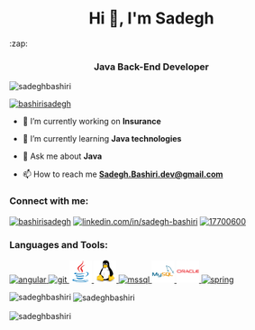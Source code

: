 <!--### Hi there 👋


**SadeghBashiri/SadeghBashiri** is a ✨ _special_ ✨ repository because its `README.md` (this file) appears on your GitHub profile.

Here are some ideas to get you started:

- 🔭 I’m currently working on ...
- 🌱 I’m currently learning ...
- 👯 I’m looking to collaborate on ...
- 🤔 I’m looking for help with ...
- 💬 Ask me about ...
- 📫 How to reach me: ...
- 😄 Pronouns: ...
- ⚡ Fun fact: ...
-->

<h1 align="center">Hi 👋, I'm Sadegh</h1> :zap:

<h3 align="center">Java Back-End Developer</h3>

<p align="left"> <img src="https://komarev.com/ghpvc/?username=sadeghbashiri&label=Profile%20views&color=0e75b6&style=flat" alt="sadeghbashiri" /> </p>

<p align="left"> <a href="https://twitter.com/bashirisadegh" target="blank"><img src="https://img.shields.io/twitter/follow/bashirisadegh?logo=twitter&style=for-the-badge" alt="bashirisadegh" /></a> </p>

- 🔭 I’m currently working on **Insurance**

- 🌱 I’m currently learning **Java technologies**

- 💬 Ask me about **Java**

- 📫 How to reach me **Sadegh.Bashiri.dev@gmail.com**

<h3 align="left">Connect with me:</h3>
<p align="left">
<a href="https://twitter.com/bashirisadegh" target="blank"><img align="center" src="https://raw.githubusercontent.com/rahuldkjain/github-profile-readme-generator/master/src/images/icons/Social/twitter.svg" alt="bashirisadegh" height="30" width="40" /></a>
<a href="https://linkedin.com/in/linkedin.com/in/sadegh-bashiri" target="blank"><img align="center" src="https://raw.githubusercontent.com/rahuldkjain/github-profile-readme-generator/master/src/images/icons/Social/linked-in-alt.svg" alt="linkedin.com/in/sadegh-bashiri" height="30" width="40" /></a>
<a href="https://stackoverflow.com/users/17700600" target="blank"><img align="center" src="https://raw.githubusercontent.com/rahuldkjain/github-profile-readme-generator/master/src/images/icons/Social/stack-overflow.svg" alt="17700600" height="30" width="40" /></a>
</p>

<h3 align="left">Languages and Tools:</h3>
<p align="left"> <a href="https://angular.io" target="_blank" rel="noreferrer"> <img src="https://angular.io/assets/images/logos/angular/angular.svg" alt="angular" width="40" height="40"/> </a> <a href="https://git-scm.com/" target="_blank" rel="noreferrer"> <img src="https://www.vectorlogo.zone/logos/git-scm/git-scm-icon.svg" alt="git" width="40" height="40"/> </a> <a href="https://www.java.com" target="_blank" rel="noreferrer"> <img src="https://raw.githubusercontent.com/devicons/devicon/master/icons/java/java-original.svg" alt="java" width="40" height="40"/> </a> <a href="https://www.linux.org/" target="_blank" rel="noreferrer"> <img src="https://raw.githubusercontent.com/devicons/devicon/master/icons/linux/linux-original.svg" alt="linux" width="40" height="40"/> </a> <a href="https://www.microsoft.com/en-us/sql-server" target="_blank" rel="noreferrer"> <img src="https://www.svgrepo.com/show/303229/microsoft-sql-server-logo.svg" alt="mssql" width="40" height="40"/> </a> <a href="https://www.mysql.com/" target="_blank" rel="noreferrer"> <img src="https://raw.githubusercontent.com/devicons/devicon/master/icons/mysql/mysql-original-wordmark.svg" alt="mysql" width="40" height="40"/> </a> <a href="https://www.oracle.com/" target="_blank" rel="noreferrer"> <img src="https://raw.githubusercontent.com/devicons/devicon/master/icons/oracle/oracle-original.svg" alt="oracle" width="40" height="40"/> </a> <a href="https://spring.io/" target="_blank" rel="noreferrer"> <img src="https://www.vectorlogo.zone/logos/springio/springio-icon.svg" alt="spring" width="40" height="40"/> </a> </p>

<p><img align="left" src="https://github-readme-stats.vercel.app/api/top-langs?username=sadeghbashiri&show_icons=true&locale=en&layout=compact" alt="sadeghbashiri" /></p>

<p>&nbsp;<img align="center" src="https://github-readme-stats.vercel.app/api?username=sadeghbashiri&show_icons=true&locale=en" alt="sadeghbashiri" /></p>

<p><img align="center" src="https://github-readme-streak-stats.herokuapp.com/?user=sadeghbashiri&" alt="sadeghbashiri" /></p>
